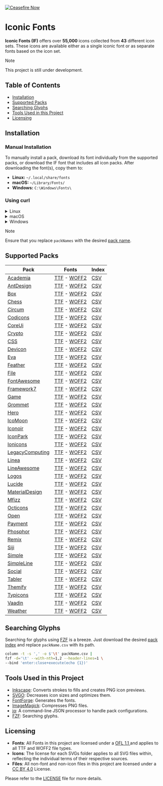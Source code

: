 [![Ceasefire Now](https://badge.techforpalestine.org/default)](https://techforpalestine.org/learn-more)

# Iconic Fonts

**Iconic Fonts (IF)** offers over **55,000** icons collected from **43** different icon sets. These icons are available either as a single iconic font or as separate fonts based on the icon set.

> [!NOTE]
> This project is still under development.

## Table of Contents

- [Installation](#installation)
- [Supported Packs](#supported-packs)
- [Searching Glyphs](#searching-glyphs)
- [Tools Used in this Project](#tools-used-in-this-project)
- [Licensing](#licensing)

## Installation

### Manual Installation

To manually install a pack, download its font individually from the supported packs, or download the IF font that includes all icon packs. After downloading the font(s), copy them to:

- **Linux:** `~/.local/share/fonts`
- **macOS:** `~/Library/Fonts/`
- **Windows:** `C:\Windows\Fonts\`

### Using curl

<details>

<summary>Linux</summary>

```sh
curl -o ~/.local/share/fonts/packName.ttf https://raw.githubusercontent.com/iconicFonts/if/main/fonts/TTF/packName.ttf
```

Refresh font cache:

```sh
fc-cache -f ~/.local/share/fonts
```

</details>

<details>

<summary>macOS</summary>

```sh
curl -o ~/Library/Fonts/packName.ttf https://raw.githubusercontent.com/iconicFonts/if/main/fonts/TTF/packName.ttf
```

</details>

<details>

<summary>Windows</summary>

```sh
curl -o C:\Windows\Fonts\packName.ttf https://raw.githubusercontent.com/iconicFonts/if/main/fonts/TTF/packName.ttf
```

</details>

> [!NOTE]
> Ensure that you replace `packNames` with the desired [pack name](https://github.com/iconicFonts/if/tree/main/packs).

## Supported Packs


| Pack                                                                                 | Fonts                                                                                                                                                                                         | Index                                                                          |
| ------------------------------------------------------------------------------------ | --------------------------------------------------------------------------------------------------------------------------------------------------------------------------------------------- | ------------------------------------------------------------------------------ |
| [Academia](https://github.com/iconicFonts/if/tree/main/packs/Academia)               | [TTF](https://raw.githubusercontent.com/iconicFonts/if/main/fonts/TTF/Academia.ttf) - [WOFF2](https://raw.githubusercontent.com/iconicFonts/if/main/fonts/WOFF2/Academia.woff2)               | [CSV](https://github.com/iconicFonts/if/blob/main/indices/Academia.csv)        |
| [AntDesign](https://github.com/iconicFonts/if/tree/main/packs/AntDesign)             | [TTF](https://raw.githubusercontent.com/iconicFonts/if/main/fonts/TTF/AntDesign.ttf) - [WOFF2](https://raw.githubusercontent.com/iconicFonts/if/main/fonts/WOFF2/AntDesign.woff2)             | [CSV](https://github.com/iconicFonts/if/blob/main/indices/AntDesign.csv)       |
| [Box](https://github.com/iconicFonts/if/tree/main/packs/Box)                         | [TTF](https://raw.githubusercontent.com/iconicFonts/if/main/fonts/TTF/Box.ttf) - [WOFF2](https://raw.githubusercontent.com/iconicFonts/if/main/fonts/WOFF2/Box.woff2)                         | [CSV](https://github.com/iconicFonts/if/blob/main/indices/Box.csv)             |
| [Chess](https://github.com/iconicFonts/if/tree/main/packs/Chess)                     | [TTF](https://raw.githubusercontent.com/iconicFonts/if/main/fonts/TTF/Chess.ttf) - [WOFF2](https://raw.githubusercontent.com/iconicFonts/if/main/fonts/WOFF2/Chess.woff2)                     | [CSV](https://github.com/iconicFonts/if/blob/main/indices/Chess.csv)           |
| [Circum](https://github.com/iconicFonts/if/tree/main/packs/Circum)                   | [TTF](https://raw.githubusercontent.com/iconicFonts/if/main/fonts/TTF/Circum.ttf) - [WOFF2](https://raw.githubusercontent.com/iconicFonts/if/main/fonts/WOFF2/Circum.woff2)                   | [CSV](https://github.com/iconicFonts/if/blob/main/indices/Circum.csv)          |
| [Codicons](https://github.com/iconicFonts/if/tree/main/packs/Codicons)               | [TTF](https://raw.githubusercontent.com/iconicFonts/if/main/fonts/TTF/Codicons.ttf) - [WOFF2](https://raw.githubusercontent.com/iconicFonts/if/main/fonts/WOFF2/Codicons.woff2)               | [CSV](https://github.com/iconicFonts/if/blob/main/indices/Codicons.csv)        |
| [CoreUi](https://github.com/iconicFonts/if/tree/main/packs/CoreUi)                   | [TTF](https://raw.githubusercontent.com/iconicFonts/if/main/fonts/TTF/CoreUi.ttf) - [WOFF2](https://raw.githubusercontent.com/iconicFonts/if/main/fonts/WOFF2/CoreUi.woff2)                   | [CSV](https://github.com/iconicFonts/if/blob/main/indices/CoreUi.csv)          |
| [Crypto](https://github.com/iconicFonts/if/tree/main/packs/Crypto)                   | [TTF](https://raw.githubusercontent.com/iconicFonts/if/main/fonts/TTF/Crypto.ttf) - [WOFF2](https://raw.githubusercontent.com/iconicFonts/if/main/fonts/WOFF2/Crypto.woff2)                   | [CSV](https://github.com/iconicFonts/if/blob/main/indices/Crypto.csv)          |
| [CSS](https://github.com/iconicFonts/if/tree/main/packs/CSS)                         | [TTF](https://raw.githubusercontent.com/iconicFonts/if/main/fonts/TTF/CSS.ttf) - [WOFF2](https://raw.githubusercontent.com/iconicFonts/if/main/fonts/WOFF2/CSS.woff2)                         | [CSV](https://github.com/iconicFonts/if/blob/main/indices/CSS.csv)             |
| [Devicon](https://github.com/iconicFonts/if/tree/main/packs/Devicon)                 | [TTF](https://raw.githubusercontent.com/iconicFonts/if/main/fonts/TTF/Devicon.ttf) - [WOFF2](https://raw.githubusercontent.com/iconicFonts/if/main/fonts/WOFF2/Devicon.woff2)                 | [CSV](https://github.com/iconicFonts/if/blob/main/indices/Devicon.csv)         |
| [Eva](https://github.com/iconicFonts/if/tree/main/packs/Eva)                         | [TTF](https://raw.githubusercontent.com/iconicFonts/if/main/fonts/TTF/Eva.ttf) - [WOFF2](https://raw.githubusercontent.com/iconicFonts/if/main/fonts/WOFF2/Eva.woff2)                         | [CSV](https://github.com/iconicFonts/if/blob/main/indices/Eva.csv)             |
| [Feather](https://github.com/iconicFonts/if/tree/main/packs/Feather)                 | [TTF](https://raw.githubusercontent.com/iconicFonts/if/main/fonts/TTF/Feather.ttf) - [WOFF2](https://raw.githubusercontent.com/iconicFonts/if/main/fonts/WOFF2/Feather.woff2)                 | [CSV](https://github.com/iconicFonts/if/blob/main/indices/Feather.csv)         |
| [File](https://github.com/iconicFonts/if/tree/main/packs/File)                       | [TTF](https://raw.githubusercontent.com/iconicFonts/if/main/fonts/TTF/File.ttf) - [WOFF2](https://raw.githubusercontent.com/iconicFonts/if/main/fonts/WOFF2/File.woff2)                       | [CSV](https://github.com/iconicFonts/if/blob/main/indices/File.csv)            |
| [FontAwesome](https://github.com/iconicFonts/if/tree/main/packs/FontAwesome)         | [TTF](https://raw.githubusercontent.com/iconicFonts/if/main/fonts/TTF/FontAwesome.ttf) - [WOFF2](https://raw.githubusercontent.com/iconicFonts/if/main/fonts/WOFF2/FontAwesome.woff2)         | [CSV](https://github.com/iconicFonts/if/blob/main/indices/FontAwesome.csv)     |
| [Framework7](https://github.com/iconicFonts/if/tree/main/packs/Framework7)           | [TTF](https://raw.githubusercontent.com/iconicFonts/if/main/fonts/TTF/Framework7.ttf) - [WOFF2](https://raw.githubusercontent.com/iconicFonts/if/main/fonts/WOFF2/Framework7.woff2)           | [CSV](https://github.com/iconicFonts/if/blob/main/indices/Framework7.csv)      |
| [Game](https://github.com/iconicFonts/if/tree/main/packs/Game)                       | [TTF](https://raw.githubusercontent.com/iconicFonts/if/main/fonts/TTF/Game.ttf) - [WOFF2](https://raw.githubusercontent.com/iconicFonts/if/main/fonts/WOFF2/Game.woff2)                       | [CSV](https://github.com/iconicFonts/if/blob/main/indices/Game.csv)            |
| [Grommet](https://github.com/iconicFonts/if/tree/main/packs/Grommet)                 | [TTF](https://raw.githubusercontent.com/iconicFonts/if/main/fonts/TTF/Grommet.ttf) - [WOFF2](https://raw.githubusercontent.com/iconicFonts/if/main/fonts/WOFF2/Grommet.woff2)                 | [CSV](https://github.com/iconicFonts/if/blob/main/indices/Grommet.csv)         |
| [Hero](https://github.com/iconicFonts/if/tree/main/packs/Hero)                       | [TTF](https://raw.githubusercontent.com/iconicFonts/if/main/fonts/TTF/Hero.ttf) - [WOFF2](https://raw.githubusercontent.com/iconicFonts/if/main/fonts/WOFF2/Hero.woff2)                       | [CSV](https://github.com/iconicFonts/if/blob/main/indices/Hero.csv)            |
| [IcoMoon](https://github.com/iconicFonts/if/tree/main/packs/IcoMoon)                 | [TTF](https://raw.githubusercontent.com/iconicFonts/if/main/fonts/TTF/IcoMoon.ttf) - [WOFF2](https://raw.githubusercontent.com/iconicFonts/if/main/fonts/WOFF2/IcoMoon.woff2)                 | [CSV](https://github.com/iconicFonts/if/blob/main/indices/IcoMoon.csv)         |
| [Iconoir](https://github.com/iconicFonts/if/tree/main/packs/Iconoir)                 | [TTF](https://raw.githubusercontent.com/iconicFonts/if/main/fonts/TTF/Iconoir.ttf) - [WOFF2](https://raw.githubusercontent.com/iconicFonts/if/main/fonts/WOFF2/Iconoir.woff2)                 | [CSV](https://github.com/iconicFonts/if/blob/main/indices/Iconoir.csv)         |
| [IconPark](https://github.com/iconicFonts/if/tree/main/packs/IconPark)               | [TTF](https://raw.githubusercontent.com/iconicFonts/if/main/fonts/TTF/IconPark.ttf) - [WOFF2](https://raw.githubusercontent.com/iconicFonts/if/main/fonts/WOFF2/IconPark.woff2)               | [CSV](https://github.com/iconicFonts/if/blob/main/indices/IconPark.csv)        |
| [Ionicons](https://github.com/iconicFonts/if/tree/main/packs/Ionicons)               | [TTF](https://raw.githubusercontent.com/iconicFonts/if/main/fonts/TTF/Ionicons.ttf) - [WOFF2](https://raw.githubusercontent.com/iconicFonts/if/main/fonts/WOFF2/Ionicons.woff2)               | [CSV](https://github.com/iconicFonts/if/blob/main/indices/Ionicons.csv)        |
| [LegacyComputing](https://github.com/iconicFonts/if/tree/main/packs/LegacyComputing) | [TTF](https://raw.githubusercontent.com/iconicFonts/if/main/fonts/TTF/LegacyComputing.ttf) - [WOFF2](https://raw.githubusercontent.com/iconicFonts/if/main/fonts/WOFF2/LegacyComputing.woff2) | [CSV](https://github.com/iconicFonts/if/blob/main/indices/LegacyComputing.csv) |
| [Linea](https://github.com/iconicFonts/if/tree/main/packs/Linea)                     | [TTF](https://raw.githubusercontent.com/iconicFonts/if/main/fonts/TTF/Linea.ttf) - [WOFF2](https://raw.githubusercontent.com/iconicFonts/if/main/fonts/WOFF2/Linea.woff2)                     | [CSV](https://github.com/iconicFonts/if/blob/main/indices/Linea.csv)           |
| [LineAwesome](https://github.com/iconicFonts/if/tree/main/packs/LineAwesome)         | [TTF](https://raw.githubusercontent.com/iconicFonts/if/main/fonts/TTF/LineAwesome.ttf) - [WOFF2](https://raw.githubusercontent.com/iconicFonts/if/main/fonts/WOFF2/LineAwesome.woff2)         | [CSV](https://github.com/iconicFonts/if/blob/main/indices/LineAwesome.csv)     |
| [Logos](https://github.com/iconicFonts/if/tree/main/packs/Logos)                     | [TTF](https://raw.githubusercontent.com/iconicFonts/if/main/fonts/TTF/Logos.ttf) - [WOFF2](https://raw.githubusercontent.com/iconicFonts/if/main/fonts/WOFF2/Logos.woff2)                     | [CSV](https://github.com/iconicFonts/if/blob/main/indices/Logos.csv)           |
| [Lucide](https://github.com/iconicFonts/if/tree/main/packs/Lucide)                   | [TTF](https://raw.githubusercontent.com/iconicFonts/if/main/fonts/TTF/Lucide.ttf) - [WOFF2](https://raw.githubusercontent.com/iconicFonts/if/main/fonts/WOFF2/Lucide.woff2)                   | [CSV](https://github.com/iconicFonts/if/blob/main/indices/Lucide.csv)          |
| [MaterialDesign](https://github.com/iconicFonts/if/tree/main/packs/MaterialDesign)   | [TTF](https://raw.githubusercontent.com/iconicFonts/if/main/fonts/TTF/MaterialDesign.ttf) - [WOFF2](https://raw.githubusercontent.com/iconicFonts/if/main/fonts/WOFF2/MaterialDesign.woff2)   | [CSV](https://github.com/iconicFonts/if/blob/main/indices/MaterialDesign.csv)  |
| [Mfizz](https://github.com/iconicFonts/if/tree/main/packs/Mfizz)                     | [TTF](https://raw.githubusercontent.com/iconicFonts/if/main/fonts/TTF/Mfizz.ttf) - [WOFF2](https://raw.githubusercontent.com/iconicFonts/if/main/fonts/WOFF2/Mfizz.woff2)                     | [CSV](https://github.com/iconicFonts/if/blob/main/indices/Mfizz.csv)           |
| [Octicons](https://github.com/iconicFonts/if/tree/main/packs/Octicons)               | [TTF](https://raw.githubusercontent.com/iconicFonts/if/main/fonts/TTF/Octicons.ttf) - [WOFF2](https://raw.githubusercontent.com/iconicFonts/if/main/fonts/WOFF2/Octicons.woff2)               | [CSV](https://github.com/iconicFonts/if/blob/main/indices/Octicons.csv)        |
| [Open](https://github.com/iconicFonts/if/tree/main/packs/Open)                       | [TTF](https://raw.githubusercontent.com/iconicFonts/if/main/fonts/TTF/Open.ttf) - [WOFF2](https://raw.githubusercontent.com/iconicFonts/if/main/fonts/WOFF2/Open.woff2)                       | [CSV](https://github.com/iconicFonts/if/blob/main/indices/Open.csv)            |
| [Payment](https://github.com/iconicFonts/if/tree/main/packs/Payment)                 | [TTF](https://raw.githubusercontent.com/iconicFonts/if/main/fonts/TTF/Payment.ttf) - [WOFF2](https://raw.githubusercontent.com/iconicFonts/if/main/fonts/WOFF2/Payment.woff2)                 | [CSV](https://github.com/iconicFonts/if/blob/main/indices/Payment.csv)         |
| [Phosphor](https://github.com/iconicFonts/if/tree/main/packs/Phosphor)               | [TTF](https://raw.githubusercontent.com/iconicFonts/if/main/fonts/TTF/Phosphor.ttf) - [WOFF2](https://raw.githubusercontent.com/iconicFonts/if/main/fonts/WOFF2/Phosphor.woff2)               | [CSV](https://github.com/iconicFonts/if/blob/main/indices/Phosphor.csv)        |
| [Remix](https://github.com/iconicFonts/if/tree/main/packs/Remix)                     | [TTF](https://raw.githubusercontent.com/iconicFonts/if/main/fonts/TTF/Remix.ttf) - [WOFF2](https://raw.githubusercontent.com/iconicFonts/if/main/fonts/WOFF2/Remix.woff2)                     | [CSV](https://github.com/iconicFonts/if/blob/main/indices/Remix.csv)           |
| [Siji](https://github.com/iconicFonts/if/tree/main/packs/Siji)                       | [TTF](https://raw.githubusercontent.com/iconicFonts/if/main/fonts/TTF/Siji.ttf) - [WOFF2](https://raw.githubusercontent.com/iconicFonts/if/main/fonts/WOFF2/Siji.woff2)                       | [CSV](https://github.com/iconicFonts/if/blob/main/indices/Siji.csv)            |
| [Simple](https://github.com/iconicFonts/if/tree/main/packs/Simple)                   | [TTF](https://raw.githubusercontent.com/iconicFonts/if/main/fonts/TTF/Simple.ttf) - [WOFF2](https://raw.githubusercontent.com/iconicFonts/if/main/fonts/WOFF2/Simple.woff2)                   | [CSV](https://github.com/iconicFonts/if/blob/main/indices/Simple.csv)          |
| [SimpleLine](https://github.com/iconicFonts/if/tree/main/packs/SimpleLine)           | [TTF](https://raw.githubusercontent.com/iconicFonts/if/main/fonts/TTF/SimpleLine.ttf) - [WOFF2](https://raw.githubusercontent.com/iconicFonts/if/main/fonts/WOFF2/SimpleLine.woff2)           | [CSV](https://github.com/iconicFonts/if/blob/main/indices/SimpleLine.csv)      |
| [Social](https://github.com/iconicFonts/if/tree/main/packs/Social)                   | [TTF](https://raw.githubusercontent.com/iconicFonts/if/main/fonts/TTF/Social.ttf) - [WOFF2](https://raw.githubusercontent.com/iconicFonts/if/main/fonts/WOFF2/Social.woff2)                   | [CSV](https://github.com/iconicFonts/if/blob/main/indices/Social.csv)          |
| [Tabler](https://github.com/iconicFonts/if/tree/main/packs/Tabler)                   | [TTF](https://raw.githubusercontent.com/iconicFonts/if/main/fonts/TTF/Tabler.ttf) - [WOFF2](https://raw.githubusercontent.com/iconicFonts/if/main/fonts/WOFF2/Tabler.woff2)                   | [CSV](https://github.com/iconicFonts/if/blob/main/indices/Tabler.csv)          |
| [Themify](https://github.com/iconicFonts/if/tree/main/packs/Themify)                 | [TTF](https://raw.githubusercontent.com/iconicFonts/if/main/fonts/TTF/Themify.ttf) - [WOFF2](https://raw.githubusercontent.com/iconicFonts/if/main/fonts/WOFF2/Themify.woff2)                 | [CSV](https://github.com/iconicFonts/if/blob/main/indices/Themify.csv)         |
| [Typicons](https://github.com/iconicFonts/if/tree/main/packs/Typicons)               | [TTF](https://raw.githubusercontent.com/iconicFonts/if/main/fonts/TTF/Typicons.ttf) - [WOFF2](https://raw.githubusercontent.com/iconicFonts/if/main/fonts/WOFF2/Typicons.woff2)               | [CSV](https://github.com/iconicFonts/if/blob/main/indices/Typicons.csv)        |
| [Vaadin](https://github.com/iconicFonts/if/tree/main/packs/Vaadin)                   | [TTF](https://raw.githubusercontent.com/iconicFonts/if/main/fonts/TTF/Vaadin.ttf) - [WOFF2](https://raw.githubusercontent.com/iconicFonts/if/main/fonts/WOFF2/Vaadin.woff2)                   | [CSV](https://github.com/iconicFonts/if/blob/main/indices/Vaadin.csv)          |
| [Weather](https://github.com/iconicFonts/if/tree/main/packs/Weather)                 | [TTF](https://raw.githubusercontent.com/iconicFonts/if/main/fonts/TTF/Weather.ttf) - [WOFF2](https://raw.githubusercontent.com/iconicFonts/if/main/fonts/WOFF2/Weather.woff2)                 | [CSV](https://github.com/iconicFonts/if/blob/main/indices/Weather.csv)         |

## Searching Glyphs

Searching for glyphs using [FZF](https://junegunn.github.io/fzf/) is a breeze. Just download the desired [pack index](https://github.com/iconicFonts/if/tree/main/indices) and replace `packName.csv` with its path.

```sh
column -t -s ',' -o $'\t' packName.csv |
fzf -d='\t' --with-nth=1,2 --header-lines=1 \
--bind 'enter:close+execute(echo {1})'
```

## Tools Used in this Project

- [Inkscape](https://inkscape.org): Converts strokes to fills and creates PNG icon previews.
- [SVGO](https://svgo.dev): Decreases icon sizes and optimizes them.
- [FontForge](https://fontforge.org/): Generates the fonts.
- [ImageMagick](https://www.imagemagick.org/script/magick.php): Compresses PNG files.
- [jq](https://jqlang.github.io/jq/): A command-line JSON processor to handle pack configurations.
- [FZF](https://junegunn.github.io/fzf/installation/): Searching glyphs.

## Licensing

- **Fonts**: All Fonts in this project are licensed under a [OFL 1.1 ](https://openfontlicense.org/documents/OFL.txt) and applies to all TTF and WOFF2 file types.
- **Icons**: The license for each SVGs folder applies to all SVG files within, reflecting the individual terms of their respective sources.
- **Files**: All non-font and non-icon files in this project are licensed under a [CC BY 4.0](https://creativecommons.org/licenses/by/4.0/) License.

Please refer to the [LICENSE](https://github.com/iconicFonts/if/blob/main/LICENSE) file for more details.
